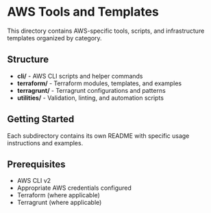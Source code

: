 # AWS Tools and Templates

This directory contains AWS-specific tools, scripts, and infrastructure templates organized by category.

## Structure

- **cli/** - AWS CLI scripts and helper commands
- **terraform/** - Terraform modules, templates, and examples
- **terragrunt/** - Terragrunt configurations and patterns
- **utilities/** - Validation, linting, and automation scripts

## Getting Started

Each subdirectory contains its own README with specific usage instructions and examples.

## Prerequisites

- AWS CLI v2
- Appropriate AWS credentials configured
- Terraform (where applicable)
- Terragrunt (where applicable)
